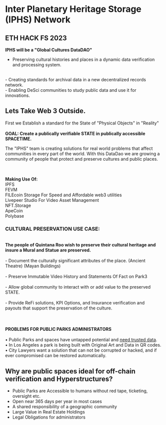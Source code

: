 # Inter Planetary Heritage Storage (IPHS) Network

## ETH HACK FS 2023 <br>

<b>IPHS  will be a "Global Cultures DataDAO"
</b>
- Preserving cultural histories and places in a dynamic data verification and processing system.
<br>
- Creating standards for archival data in a new decentralized records network.
<br>
- Enabling DeSci communities to study public data and use it for innovations.
<br>

## Lets Take Web 3 Outside.

First we Establish a standard for the State of "Physical Objects" in "Reality"
<br>
<br>
<b>GOAL: Create a publically verifiable STATE in publically accessible SPACETIME.</b>
<br>

The  "IPHS"  team is creating solutions for real world problems that affect communities in every part of the world.  With this DataDao we are growing a community of people that protect and preserve cultures and public places.

<br>
   <br>
   <b>Making Use Of:</b><br>
     IPFS <br>
     FEVM<br>
    FILEcoin Storage For Speed and Affordable web3 utilities<br>
     Livepeer Studio For Video Asset Management<br>
     NFT.Storage<br>
     ApeCoin <br>
     Polybase<br>
     
  

### CULTURAL PRESERVATION USE CASE:

<br>
<b>The people of Quintana Roo wish to preserve their cultural heritage and insure a Mural and Statue are preserved.</b> 
<br>
<br>
- Document the culturally significant attributes of the place. (Ancient Theatre) (Mayan Buildings)<br>
<br>
- Preserve Immutable Video History and Statements Of Fact on Park3<br>
<br>
- Allow global community to interact with or add value to the preserved STATE.<br>
<br>
- Provide ReFi solutions, KPI Options, and Insurance verification and payouts that support the preservation of the culture. 
<br><br><br>

<br>
<b>PROBLEMS FOR PUBLIC PARKS ADMINISTRATORS</b> <br><br>
    •    Public Parks and spaces have untapped potential and <u>need trusted data</u>. <br>
    •    In Los Angeles a park is being built with Original Art and Data in QR codes. <br>
    •    City Lawyers want a solution that can not be corrupted or hacked, and if ever compromised can be restored automatically. 
<br>

## Why are public spaces ideal for off-chain verification and Hyperstructures?

- Public Parks are Accessible to humans without red tape, ticketing, oversight etc.<br>
- Open near 365 days per year in most cases<br>
- A shared responsibility of a geographic community<br>
- Large Value in Real Estate Holdings <br>
- Legal Obligations for administrators<br><br>

